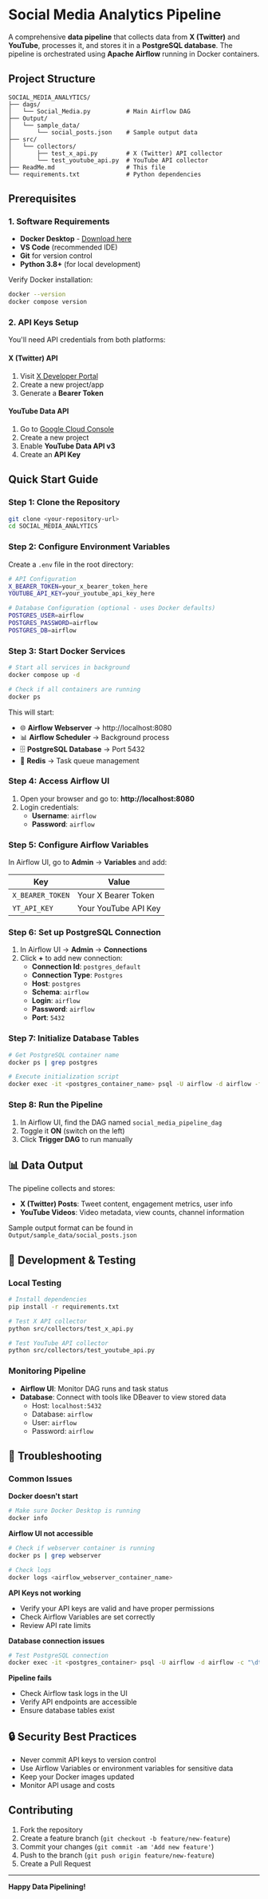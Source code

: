 # Social Media Analytics Pipeline

A comprehensive **data pipeline** that collects data from **X (Twitter)** and **YouTube**, processes it, and stores it in a **PostgreSQL database**. The pipeline is orchestrated using **Apache Airflow** running in Docker containers.

## Project Structure

```
SOCIAL_MEDIA_ANALYTICS/
├── dags/
│   └── Social_Media.py          # Main Airflow DAG
├── Output/
│   └── sample_data/
│       └── social_posts.json    # Sample output data
├── src/
│   └── collectors/
│       ├── test_x_api.py        # X (Twitter) API collector
│       └── test_youtube_api.py  # YouTube API collector
├── ReadMe.md                    # This file
└── requirements.txt             # Python dependencies
```

## Prerequisites

### 1. Software Requirements
- **Docker Desktop** - [Download here](https://www.docker.com/products/docker-desktop)
- **VS Code** (recommended IDE)
- **Git** for version control
- **Python 3.8+** (for local development)

Verify Docker installation:
```bash
docker --version
docker compose version
```

### 2. API Keys Setup
You'll need API credentials from both platforms:

#### X (Twitter) API
1. Visit [X Developer Portal](https://developer.twitter.com/)
2. Create a new project/app
3. Generate a **Bearer Token**

#### YouTube Data API
1. Go to [Google Cloud Console](https://console.cloud.google.com/)
2. Create a new project
3. Enable **YouTube Data API v3**
4. Create an **API Key**

## Quick Start Guide

### Step 1: Clone the Repository
```bash
git clone <your-repository-url>
cd SOCIAL_MEDIA_ANALYTICS
```

### Step 2: Configure Environment Variables
Create a `.env` file in the root directory:
```bash
# API Configuration
X_BEARER_TOKEN=your_x_bearer_token_here
YOUTUBE_API_KEY=your_youtube_api_key_here

# Database Configuration (optional - uses Docker defaults)
POSTGRES_USER=airflow
POSTGRES_PASSWORD=airflow
POSTGRES_DB=airflow
```

### Step 3: Start Docker Services
```bash
# Start all services in background
docker compose up -d

# Check if all containers are running
docker ps
```

This will start:
- 🌐 **Airflow Webserver** → http://localhost:8080
- 📊 **Airflow Scheduler** → Background process
- 🗄️ **PostgreSQL Database** → Port 5432
- 🔄 **Redis** → Task queue management

### Step 4: Access Airflow UI
1. Open your browser and go to: **http://localhost:8080**
2. Login credentials:
   - **Username**: `airflow`
   - **Password**: `airflow`

### Step 5: Configure Airflow Variables
In Airflow UI, go to **Admin** → **Variables** and add:

| Key | Value |
|-----|-------|
| `X_BEARER_TOKEN` | Your X Bearer Token |
| `YT_API_KEY` | Your YouTube API Key |

### Step 6: Set up PostgreSQL Connection
1. In Airflow UI → **Admin** → **Connections**
2. Click **+** to add new connection:
   - **Connection Id**: `postgres_default`
   - **Connection Type**: `Postgres`
   - **Host**: `postgres`
   - **Schema**: `airflow`
   - **Login**: `airflow`
   - **Password**: `airflow`
   - **Port**: `5432`

### Step 7: Initialize Database Tables
```bash
# Get PostgreSQL container name
docker ps | grep postgres

# Execute initialization script
docker exec -it <postgres_container_name> psql -U airflow -d airflow -f /opt/airflow/sql/init_tables.sql
```

### Step 8: Run the Pipeline
1. In Airflow UI, find the DAG named `social_media_pipeline_dag`
2. Toggle it **ON** (switch on the left)
3. Click **Trigger DAG** to run manually

## 📊 Data Output

The pipeline collects and stores:
- **X (Twitter) Posts**: Tweet content, engagement metrics, user info
- **YouTube Videos**: Video metadata, view counts, channel information

Sample output format can be found in `Output/sample_data/social_posts.json`

## 🔧 Development & Testing

### Local Testing
```bash
# Install dependencies
pip install -r requirements.txt

# Test X API collector
python src/collectors/test_x_api.py

# Test YouTube API collector
python src/collectors/test_youtube_api.py
```

### Monitoring Pipeline
- **Airflow UI**: Monitor DAG runs and task status
- **Database**: Connect with tools like DBeaver to view stored data
  - Host: `localhost:5432`
  - Database: `airflow`
  - User: `airflow`
  - Password: `airflow`

## 🐛 Troubleshooting

### Common Issues

**Docker doesn't start**
```bash
# Make sure Docker Desktop is running
docker info
```

**Airflow UI not accessible**
```bash
# Check if webserver container is running
docker ps | grep webserver

# Check logs
docker logs <airflow_webserver_container_name>
```

**API Keys not working**
- Verify your API keys are valid and have proper permissions
- Check Airflow Variables are set correctly
- Review API rate limits

**Database connection issues**
```bash
# Test PostgreSQL connection
docker exec -it <postgres_container> psql -U airflow -d airflow -c "\dt"
```

**Pipeline fails**
- Check Airflow task logs in the UI
- Verify API endpoints are accessible
- Ensure database tables exist

## 🔒 Security Best Practices

- Never commit API keys to version control
- Use Airflow Variables or environment variables for sensitive data
- Keep your Docker images updated
- Monitor API usage and costs

## Contributing

1. Fork the repository
2. Create a feature branch (`git checkout -b feature/new-feature`)
3. Commit your changes (`git commit -am 'Add new feature'`)
4. Push to the branch (`git push origin feature/new-feature`)
5. Create a Pull Request

---

**Happy Data Pipelining!**
